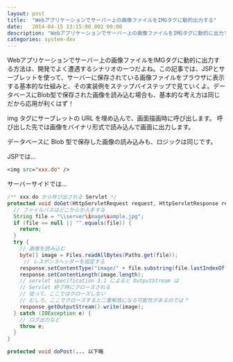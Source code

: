 ```yaml
---
layout: post
title:  "Webアプリケーションでサーバー上の画像ファイルをIMGタグに動的出力する"
date:   2014-04-15 13:15:00.002 09:00
description: "Webアプリケーションでサーバー上の画像ファイルをIMGタグに動的に出力する方法を解説。JSPとサーブレットを用いた実装例や、データベースのBlob型画像の扱い、レスポンスヘッダー設定の注意点などを紹介します。"
categories: system-dev
---
```


Webアプリケーションでサーバー上の画像ファイルをIMGタグに動的に出力する方法は、開発でよく遭遇するシナリオの一つだよね。この記事では、JSPとサーブレットを使って、サーバーに保存されている画像ファイルをブラウザに表示する基本的な仕組みと、その実装例をステップバイステップで見ていくよ。データベースにBlob型で保存された画像を読み込む場合も、基本的な考え方は同じだから応用が利くはず！

<!--more-->

img タグにサーブレットの URL を埋め込んで、画面描画時に呼び出します。
呼び出した先では画像をバイナリ形式で読み込んで画面に出力します。

データベースに Blob 型で保存した画像の読み込みも、ロジックは同じです。

JSPでは...

```jsp
<img src="xxx.do" />
```

サーバーサイドでは...

```java
/** xxx.do から呼び出される Servlet */
protected void doGet(HttpServletRequest request, HttpServletResponse response) throws ServletException, IOException {
  // ファイルパスはどこからか入手する
  String file = "\\server\image\sample.jpg";
  if (file == null || "".equals(file)) {
    return;
  }
  try {
    // 画像を読み込む
    byte[] image = Files.readAllBytes(Paths.get(file));
　　  // レスポンスヘッダーを設定する
    response.setContentType("image/" + file.substring(file.lastIndexOf(".")));
    response.setContentLength(image.length);
    // servlet specification 3.1 によると OutputStream は
    // Servlet 終了時にクローズされる
    // 従って、ここではクローズしない
    // むしろ、ここでクローズすると二重解放になる可能性があるのでは？
    response.getOutputStream().write(image);
  } catch (IOException e) {
    // ログ出力など
    throw e;
  }
}

protected void doPost(... 以下略
```
